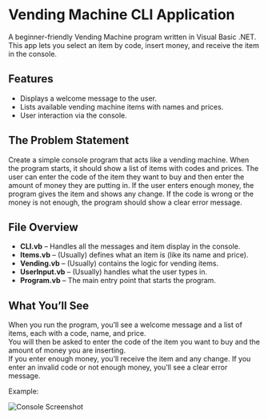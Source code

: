 # Vending Machine CLI Application

A beginner-friendly Vending Machine program written in Visual Basic .NET.  
This app lets you select an item by code, insert money, and receive the item in the console.

## Features

- Displays a welcome message to the user.
- Lists available vending machine items with names and prices.
- User interaction via the console.

## The Problem Statement

Create a simple console program that acts like a vending machine. When the program starts, it should show a list of items with codes and prices. The user can enter the code of the item they want to buy and then enter the amount of money they are putting in. If the user enters enough money, the program gives the item and shows any change. If the code is wrong or the money is not enough, the program should show a clear error message.

## File Overview

- **CLI.vb** – Handles all the messages and item display in the console.
- **Items.vb** – (Usually) defines what an item is (like its name and price).
- **Vending.vb** – (Usually) contains the logic for vending items.
- **UserInput.vb** – (Usually) handles what the user types in.
- **Program.vb** – The main entry point that starts the program.

## What You’ll See

When you run the program, you’ll see a welcome message and a list of items, each with a code, name, and price.  
You will then be asked to enter the code of the item you want to buy and the amount of money you are inserting.  
If you enter enough money, you’ll receive the item and any change. If you enter an invalid code or not enough money, you’ll see a clear error message.

Example:

<!-- Replace this with your actual console screenshot -->
![Console Screenshot](https://media.discordapp.net/attachments/1395234122644983898/1395234136205295767/image.png?ex=6879b48c&is=6878630c&hm=dc9ff38991a8b4122d60aefba1835a0a8967670648a657ab8820a8a1c4920140&=&format=webp&quality=lossless)
